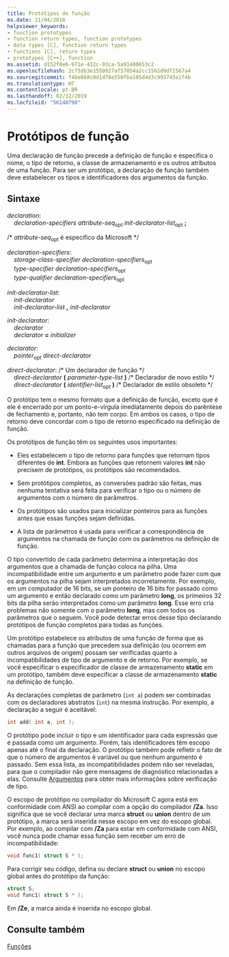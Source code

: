 ```yaml
---
title: Protótipos de função
ms.date: 11/04/2016
helpviewer_keywords:
- function prototypes
- function return types, function prototypes
- data types [C], function return types
- functions [C], return types
- prototypes [C++], function
ms.assetid: d152f8e6-971e-432c-93ca-5a91400653c2
ms.openlocfilehash: 2c75db3e1550927af57054a2cc1561d9df1567a4
ms.sourcegitcommit: f4be868c0d1d78e550fba105d4d3c993743a1f4b
ms.translationtype: HT
ms.contentlocale: pt-BR
ms.lasthandoff: 02/12/2019
ms.locfileid: "56148798"
---
```

# <a name="function-prototypes"></a>Protótipos de função

Uma declaração de função precede a definição de função e especifica o nome, o tipo de retorno, a classe de armazenamento e os outros atributos de uma função. Para ser um protótipo, a declaração de função também deve estabelecer os tipos e identificadores dos argumentos da função.

## <a name="syntax"></a>Sintaxe

*declaration*:<br/>
&nbsp;&nbsp;&nbsp;&nbsp;*declaration-specifiers* *attribute-seq*<sub>opt</sub> *init-declarator-list*<sub>opt</sub> **;**

/\* *attribute-seq*<sub>opt</sub> é específico da Microsoft \*/

*declaration-specifiers*:<br/>
&nbsp;&nbsp;&nbsp;&nbsp;*storage-class-specifier* *declaration-specifiers*<sub>opt</sub> <br/>
&nbsp;&nbsp;&nbsp;&nbsp;*type-specifier* *declaration-specifiers*<sub>opt</sub> <br/>
&nbsp;&nbsp;&nbsp;&nbsp;*type-qualifier* *declaration-specifiers*<sub>opt</sub>

*init-declarator-list*:<br/>
&nbsp;&nbsp;&nbsp;&nbsp;*init-declarator*<br/>
&nbsp;&nbsp;&nbsp;&nbsp;*init-declarator-list*  **,**  *init-declarator*

*init-declarator*:<br/>
&nbsp;&nbsp;&nbsp;&nbsp;*declarator*<br/>
&nbsp;&nbsp;&nbsp;&nbsp;*declarator* **=** *initializer*

*declarator*:<br/>
&nbsp;&nbsp;&nbsp;&nbsp;*pointer*<sub>opt</sub> *direct-declarator*

*direct-declarator*: /\* Um declarador de função \*/<br/>
&nbsp;&nbsp;&nbsp;&nbsp;*direct-declarator*  **(**  *parameter-type-list*  **)**  /\* Declarador de novo estilo \*/<br/>
&nbsp;&nbsp;&nbsp;&nbsp;*direct-declarator*  **(**  *identifier-list*<sub>opt</sub> **)** /\* Declarador de estilo obsoleto \*/

O protótipo tem o mesmo formato que a definição de função, exceto que é ele é encerrado por um ponto-e-vírgula imediatamente depois do parêntese de fechamento e, portanto, não tem corpo. Em ambos os casos, o tipo de retorno deve concordar com o tipo de retorno especificado na definição de função.

Os protótipos de função têm os seguintes usos importantes:

- Eles estabelecem o tipo de retorno para funções que retornam tipos diferentes de **int**. Embora as funções que retornem valores **int** não precisem de protótipos, os protótipos são recomendados.

- Sem protótipos completos, as conversões padrão são feitas, mas nenhuma tentativa será feita para verificar o tipo ou o número de argumentos com o número de parâmetros.

- Os protótipos são usados para inicializar ponteiros para as funções antes que essas funções sejam definidas.

- A lista de parâmetros é usada para verificar a correspondência de argumentos na chamada de função com os parâmetros na definição de função.

O tipo convertido de cada parâmetro determina a interpretação dos argumentos que a chamada de função coloca na pilha. Uma incompatibilidade entre um argumento e um parâmetro pode fazer com que os argumentos na pilha sejam interpretados incorretamente. Por exemplo, em um computador de 16 bits, se um ponteiro de 16 bits for passado como um argumento e então declarado como um parâmetro **long**, os primeiros 32 bits da pilha serão interpretados como um parâmetro **long**. Esse erro cria problemas não somente com o parâmetro **long**, mas com todos os parâmetros que o seguem. Você pode detectar erros desse tipo declarando protótipos de função completos para todas as funções.

Um protótipo estabelece os atributos de uma função de forma que as chamadas para a função que precedem sua definição (ou ocorrem em outros arquivos de origem) possam ser verificadas quanto a incompatibilidades de tipo de argumento e de retorno. Por exemplo, se você especificar o especificador de classe de armazenamento **static** em um protótipo, também deve especificar a classe de armazenamento **static** na definição de função.

As declarações completas de parâmetro (`int a`) podem ser combinadas com os declaradores abstratos (`int`) na mesma instrução. Por exemplo, a declaração a seguir é aceitável:

```C
int add( int a, int );
```

O protótipo pode incluir o tipo e um identificador para cada expressão que é passada como um argumento. Porém, tais identificadores têm escopo apenas até o final da declaração. O protótipo também pode refletir o fato de que o número de argumentos é variável ou que nenhum argumento é passado. Sem essa lista, as incompatibilidades podem não ser reveladas, para que o compilador não gere mensagens de diagnóstico relacionadas a elas. Consulte [Argumentos](../c-language/arguments.md) para obter mais informações sobre verificação de tipo.

O escopo de protótipo no compilador do Microsoft C agora está em conformidade com ANSI ao compilar com a opção do compilador **/Za**. Isso significa que se você declarar uma marca **struct** ou **union** dentro de um protótipo, a marca será inserida nesse escopo em vez do escopo global. Por exemplo, ao compilar com **/Za** para estar em conformidade com ANSI, você nunca pode chamar essa função sem receber um erro de incompatibilidade:

```C
void func1( struct S * );
```

Para corrigir seu código, defina ou declare **struct** ou **union** no escopo global antes do protótipo da função:

```C
struct S;
void func1( struct S * );
```

Em **/Ze**, a marca ainda é inserida no escopo global.

## <a name="see-also"></a>Consulte também

[Funções](../c-language/functions-c.md)
